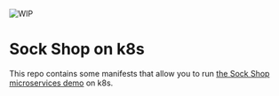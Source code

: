 ![WIP](https://img.shields.io/badge/status-work%20in%20progress-yellow.svg)

# Sock Shop on k8s

This repo contains some manifests that allow you to run [the Sock Shop microservices demo](https://github.com/microservices-demo/microservices-demo) on k8s.
